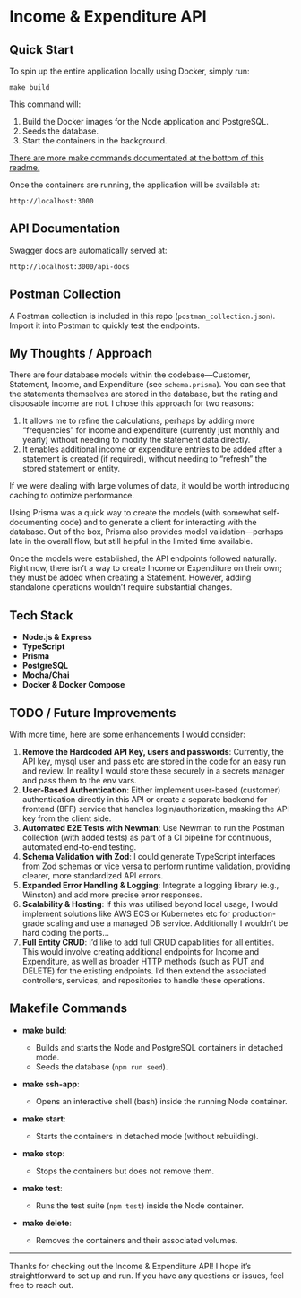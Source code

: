 # Income & Expenditure API

## Quick Start

To spin up the entire application locally using Docker, simply run:

```
make build
```

This command will:

1. Build the Docker images for the Node application and PostgreSQL.
2. Seeds the database.
3. Start the containers in the background.

[There are more make commands documentated at the bottom of this readme.](#makefile-commands)

Once the containers are running, the application will be available at:

```
http://localhost:3000
```

## API Documentation

Swagger docs are automatically served at:

```
http://localhost:3000/api-docs
```

## Postman Collection

A Postman collection is included in this repo (`postman_collection.json`). Import it into Postman to quickly test the endpoints.

## My Thoughts / Approach

There are four database models within the codebase—Customer, Statement, Income, and Expenditure (see `schema.prisma`). You can see that the statements themselves are stored in the database, but the rating and disposable income are not. I chose this approach for two reasons:

1. It allows me to refine the calculations, perhaps by adding more “frequencies” for income and expenditure (currently just monthly and yearly) without needing to modify the statement data directly.
2. It enables additional income or expenditure entries to be added after a statement is created (if required), without needing to “refresh” the stored statement or entity.

If we were dealing with large volumes of data, it would be worth introducing caching to optimize performance.

Using Prisma was a quick way to create the models (with somewhat self-documenting code) and to generate a client for interacting with the database. Out of the box, Prisma also provides model validation—perhaps late in the overall flow, but still helpful in the limited time available.

Once the models were established, the API endpoints followed naturally. Right now, there isn’t a way to create Income or Expenditure on their own; they must be added when creating a Statement. However, adding standalone operations wouldn’t require substantial changes.

## Tech Stack

- **Node.js & Express**
- **TypeScript**
- **Prisma**
- **PostgreSQL**
- **Mocha/Chai**
- **Docker & Docker Compose**

## TODO / Future Improvements

With more time, here are some enhancements I would consider:

1. **Remove the Hardcoded API Key, users and passwords**: Currently, the API key, mysql user and pass etc are stored in the code for an easy run and review. In reality I would store these securely in a secrets manager and pass them to the env vars.
2. **User-Based Authentication**: Either implement user-based (customer) authentication directly in this API or create a separate backend for frontend (BFF) service that handles login/authorization, masking the API key from the client side.
3. **Automated E2E Tests with Newman**: Use Newman to run the Postman collection (with added tests) as part of a CI pipeline for continuous, automated end-to-end testing.
4. **Schema Validation with Zod**: I could generate TypeScript interfaces from Zod schemas or vice versa to perform runtime validation, providing clearer, more standardized API errors.
5. **Expanded Error Handling & Logging**: Integrate a logging library (e.g., Winston) and add more precise error responses.
6. **Scalability & Hosting**: If this was utilised beyond local usage, I would implement solutions like AWS ECS or Kubernetes etc for production-grade scaling and use a managed DB service. Additionally I wouldn't be hard coding the ports...
7. **Full Entity CRUD**: I’d like to add full CRUD capabilities for all entities. This would involve creating additional endpoints for Income and Expenditure, as well as broader HTTP methods (such as PUT and DELETE) for the existing endpoints. I’d then extend the associated controllers, services, and repositories to handle these operations.

## Makefile Commands

- **make build**:

  - Builds and starts the Node and PostgreSQL containers in detached mode.
  - Seeds the database (`npm run seed`).

- **make ssh-app**:

  - Opens an interactive shell (bash) inside the running Node container.

- **make start**:

  - Starts the containers in detached mode (without rebuilding).

- **make stop**:

  - Stops the containers but does not remove them.

- **make test**:

  - Runs the test suite (`npm test`) inside the Node container.

- **make delete**:
  - Removes the containers and their associated volumes.

---

Thanks for checking out the Income & Expenditure API! I hope it’s straightforward to set up and run. If you have any questions or issues, feel free to reach out.
